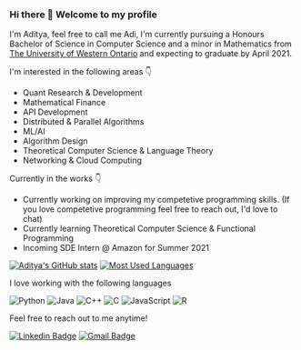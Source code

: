 ### Hi there 👋 Welcome to my profile

I'm Aditya, feel free to call me Adi, I'm currently pursuing a Honours Bachelor of Science in Computer Science and a minor in Mathematics from [The University of Western Ontario](https://www.uwo.ca/) and expecting to graduate by April 2021.

I'm interested in the following areas 👇
- Quant Research & Development
- Mathematical Finance
- API Development
- Distributed & Parallel Algorithms
- ML/AI
- Algorithm Design
- Theoretical Computer Science & Language Theory
- Networking & Cloud Computing

Currently in the works 👇
- Currently working on improving my competetive programming skills. (If you love competetive programming feel free to reach out, I'd love to chat)
- Currently learning Theoretical Computer Science & Functional Programming
- Incoming SDE Intern @ Amazon for Summer 2021


[![Aditya's GitHub stats](https://github-readme-stats.vercel.app/api?username=adityamadan23&count_private=true&show_icons=true&theme=tokyonight)](https://github.com/anuraghazra/github-readme-stats)
[![Most Used Languages](https://github-readme-stats.vercel.app/api/top-langs/?username=adityamadan23&theme=tokyonight&layout=compact)](https://github.com/anuraghazra/github-readme-stats)

I love working with the following languages

![Python](https://img.shields.io/badge/-Python-black?style=flat-square&logo=Python)
![Java](https://img.shields.io/badge/-java-E34A86?style=flat-square&logo=java)
![C++](https://img.shields.io/badge/-C++-00599C?style=flat-square&logo=c)
![C](https://img.shields.io/badge/-C-00599C?style=flat-square&logo=c)
![JavaScript](https://img.shields.io/badge/-JavaScript-black?style=flat-square&logo=javascript)
![R](https://img.shields.io/badge/-R-black?style=flat-square&logo=R)

Feel free to reach out to me anytime!

[![Linkedin Badge](https://img.shields.io/badge/-Aditya%20Madan-0072b1?style=flat&logo=Linkedin&logoColor=white)](https://www.linkedin.com/in/adityamadan23/)
[![Gmail Badge](https://img.shields.io/badge/-aditya.madan7@gmail.com-c14438?style=flat&logo=Gmail&logoColor=white)](mailto:aditya.madan7@gmail.com)


<!--
**adityamadan23/adityamadan23** is a ✨ _special_ ✨ repository because its `README.md` (this file) appears on your GitHub profile.

Here are some ideas to get you started:

- 🔭 I’m currently working on ...
- 🌱 I’m currently learning ...
- 👯 I’m looking to collaborate on ...
- 🤔 I’m looking for help with ...
- 💬 Ask me about ...
- 📫 How to reach me: ...
- 😄 Pronouns: ...
- ⚡ Fun fact: ...
-->
